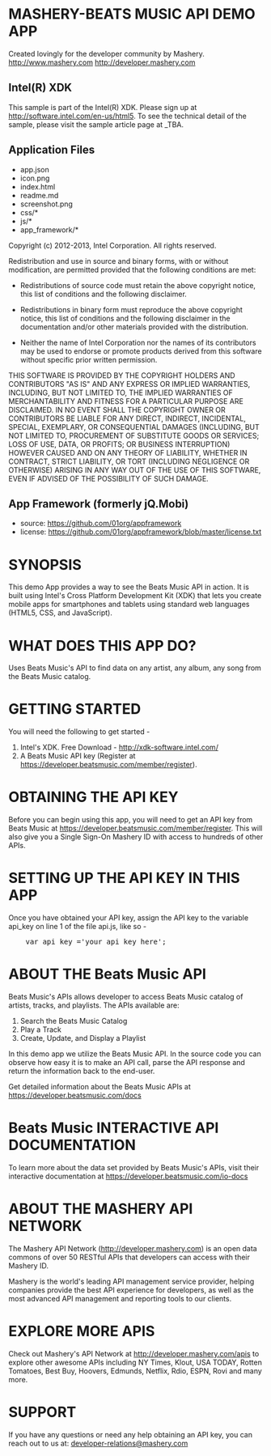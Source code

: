 MASHERY-BEATS MUSIC API DEMO APP
==================================================================
Created lovingly for the developer community by Mashery.
http://www.mashery.com
http://developer.mashery.com

Intel(R) XDK
-------------------------------------------
This sample is part of the Intel(R) XDK. 
Please sign up at http://software.intel.com/en-us/html5.
To see the technical detail of the sample, please visit the sample article page 
at _TBA. 

Application Files
-----------------
* app.json
* icon.png
* index.html
* readme.md
* screenshot.png
* css/*
* js/*
* app_framework/*

Copyright (c) 2012-2013, Intel Corporation. All rights reserved.

Redistribution and use in source and binary forms, with or without modification, 
are permitted provided that the following conditions are met:

- Redistributions of source code must retain the above copyright notice, 
  this list of conditions and the following disclaimer.

- Redistributions in binary form must reproduce the above copyright notice, 
  this list of conditions and the following disclaimer in the documentation 
  and/or other materials provided with the distribution.

- Neither the name of Intel Corporation nor the names of its contributors 
  may be used to endorse or promote products derived from this software 
  without specific prior written permission.

THIS SOFTWARE IS PROVIDED BY THE COPYRIGHT HOLDERS AND CONTRIBUTORS "AS IS" 
AND ANY EXPRESS OR IMPLIED WARRANTIES, INCLUDING, BUT NOT LIMITED TO, 
THE IMPLIED WARRANTIES OF MERCHANTABILITY AND FITNESS FOR A PARTICULAR PURPOSE 
ARE DISCLAIMED. IN NO EVENT SHALL THE COPYRIGHT OWNER OR CONTRIBUTORS BE 
LIABLE FOR ANY DIRECT, INDIRECT, INCIDENTAL, SPECIAL, EXEMPLARY, OR 
CONSEQUENTIAL DAMAGES (INCLUDING, BUT NOT LIMITED TO, PROCUREMENT OF SUBSTITUTE 
GOODS OR SERVICES; LOSS OF USE, DATA, OR PROFITS; OR BUSINESS INTERRUPTION) 
HOWEVER CAUSED AND ON ANY THEORY OF LIABILITY, WHETHER IN CONTRACT, STRICT 
LIABILITY, OR TORT (INCLUDING NEGLIGENCE OR OTHERWISE) ARISING IN ANY WAY OUT 
OF THE USE OF THIS SOFTWARE, EVEN IF ADVISED OF THE POSSIBILITY OF SUCH DAMAGE.

App Framework (formerly jQ.Mobi)
-----------------------------------------------------------------------------
* source:  https://github.com/01org/appframework
* license: https://github.com/01org/appframework/blob/master/license.txt

SYNOPSIS
==================================================================
This demo App provides a way to see the Beats Music API in action. 
It is built using Intel's Cross Platform Development Kit (XDK) 
that lets you create mobile apps for smartphones and tablets using
standard web languages (HTML5, CSS, and JavaScript).


WHAT DOES THIS APP DO?
==================================================================
Uses Beats Music's API to find data on any artist, any album, any song from the Beats Music catalog.

GETTING STARTED
==================================================================
You will need the following to get started -

1. Intel's XDK. Free Download - http://xdk-software.intel.com/
2. A Beats Music API key (Register at https://developer.beatsmusic.com/member/register).


OBTAINING THE API KEY
==================================================================
Before you can begin using this app, you will need to get an API key 
from Beats Music at https://developer.beatsmusic.com/member/register. This will also 
give you a Single Sign-On Mashery ID with access to hundreds of other APIs.


SETTING UP THE API KEY IN THIS APP
==================================================================
Once you have obtained your API key, assign the API key to the 
variable api_key on line 1 of the file api.js, like so -

<pre>
	var api_key ='your_api_key_here';
</pre>


ABOUT THE Beats Music API
==================================================================
Beats Music's APIs allows developer to access Beats Music catalog of artists, tracks, and playlists. The APIs available are:

1. Search the Beats Music Catalog
2. Play a Track
3. Create, Update, and Display a Playlist

In this demo app we utilize the Beats Music API. In the source code
you can observe how easy it is to make an API call, parse the 
API response and return the information back to the end-user. 

Get detailed information about the Beats Music APIs at 
https://developer.beatsmusic.com/docs


Beats Music INTERACTIVE API DOCUMENTATION
==================================================================
To learn more about the data set provided by Beats Music's APIs, visit
their interactive documentation at https://developer.beatsmusic.com/io-docs


ABOUT THE MASHERY API NETWORK
==================================================================
The Mashery API Network (http://developer.mashery.com) is an open
data commons of over 50 RESTful APIs that developers can access 
with their Mashery ID.  

Mashery is the world's leading API management service provider, helping 
companies provide the best API experience for developers, as well as 
the most advanced API management and reporting tools to our clients. 


EXPLORE MORE APIS
==================================================================
Check out Mashery's API Network at http://developer.mashery.com/apis
to explore other awesome APIs including NY Times, Klout, USA TODAY, 
Rotten Tomatoes, Best Buy, Hoovers, Edmunds, Netflix, Rdio,
ESPN, Rovi and many more. 


SUPPORT
==================================================================
If you have any questions or need any help obtaining an API key, 
you can reach out to us at: developer-relations@mashery.com
